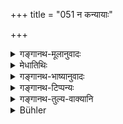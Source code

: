 +++
title = "051 न कन्यायाः"

+++

<details><summary>गङ्गानथ-मूलानुवादः</summary>

The girl’s father, if wise, should not accept even a small consideration; by accepting a consideration, through greed, the man becomes a child-seller.—(51).
</details>

<details><summary>मेधातिथिः</summary>

आसुरे शुल्कप्रतिषेधो ऽयम्, उत्तरत्र च कन्यार्थसंग्रहोपादानात् । **विद्वान्** ग्रहदोषज्ञः । कन्यापिता स्वल्पम् अप्य् अर्थं धनं न गृह्णीयात् । गृह्णानो ऽपत्यविक्रयदोषेण युज्यते । कः पुनर् एषः **शुल्को** नाम । आभाषणपूर्वं वराद् गृहीतम् । यत्र तूच्चनीचपणापणो भवति, कन्यागुणापेक्षमूल्यव्यवस्था, स क्रय एव । इह तु महागुणाया अपि कन्यायाः स्वल्पं धनम् । अनाभाषणपूर्वं वा ग्रहणम् । न विक्रयस्यैष धर्म इत्य् अतो विक्रयाध्यारोपेण निन्द्यते ॥ ३.५१ ॥
</details>

<details><summary>गङ्गानथ-भाष्यानुवादः</summary>

This verse prohibits the receiving ‘of consideration’ in connection with the ‘Āsura’ form of marriage; that this is so, is indicated by the fact that later on (in 54) the acceptance of a dowry for the bride is permitted.

‘*Wise*’—*i.e*., knowing the impropriety of accepting the gift.

The girl’s father shall not accept even a small present; by accepting it, he becomes tainted with the sin of child-selling.

“What is it that is called ‘*Śulka*,’ ‘consideration?’”

It is what is received from the bridegroom on stipulation. When there is a bargaining, carried on in consideration of the good or bad qualities of the bride,—it is a case of pure ‘selling;’ what is referred to here is the acceptance of even a small present—though the bride is possessed of most excellent qualities,—that also without any stipulation.

This (acceptance of unequal price) is not a condition of ‘sale’ proper; the act is only deprecated by being described as being of the nature of ‘selling.’—(51)
</details>

<details><summary>गङ्गानथ-टिप्पन्यः</summary>

This verse is quoted in *Vīramitrodaya* (Saṃskāra, p. 851), which
deduces from the word ‘*lobhena*,’ ‘through greed,’ the conclusion that
if something is received *without greed* on the part of the father, it
is not the ‘*price*,’ but only an *honorific present* to the bridegroom;
and in support of this it quotes Manu 3.54;—in *Vyāvahāra-Bālambhaṭṭī*
(p. 761);—and in *Smṛticandrikā* (Saṃskāra, p. 232);—and by Jīmūtavāhana
(Dāyabhāga, p. 151).
</details>

<details><summary>गङ्गानथ-तुल्य-वाक्यानि</summary>

*Baudhāyana* (1.11.21).—‘Those persons who, deluded by greed, give away
their daughters for a consideration, are soul-sellers, sinful and grave
sinners, and up to their seventh generation, they fall into hell.’

*Āpastamba Dharmasūtra* (2.13.11).—‘In connection with marriage, a gift
to the girl’s guardian has been prescribed with a view to securing a
special end, and for a righteous purpose; therefore one should present
to the girl’s guardian a chariot and a hundred cows; which present joins
the couple in wedlock; the applying of the name *selling* to such giving
of the girl is a mere declamation; because the acceptance of the present
is for a righteous purpose.’
</details>

<details><summary>Bühler</summary>

051	No father who knows (the law) must take even the smallest gratuity for his daughter; for a man who, through avarice, takes a gratuity, is a seller of his offspring.
</details>
